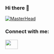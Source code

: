 ### Hi there 👋

[![MasterHead](https://media-exp3.licdn.com/dms/image/C5616AQG_lMd9WFKm7g/profile-displaybackgroundimage-shrink_200_800/0/1616249463335?e=1628726400&v=beta&t=rBH3PbVaD5-SGz499cMAXZAu2F4HcelfFQi-a2wT_NE)](https://github.com/tsironneau)

<h3 align="left">Connect with me:</h3>
<p align="left">
<a href="https://www.linkedin.com/in/tanguy-sironneau/" target="blank"><img align="center" src="https://cdn.jsdelivr.net/npm/simple-icons@3.0.1/icons/linkedin.svg" alt="" height="30" width="40" /></a>
</p>

<!--
**tsironneau/tsironneau** is a ✨ _special_ ✨ repository because its `README.md` (this file) appears on your GitHub profile.

Here are some ideas to get you started:

- 🔭 I’m currently working on ...
- 🌱 I’m currently learning ...
- 👯 I’m looking to collaborate on ...
- 🤔 I’m looking for help with ...
- 💬 Ask me about ...
- 📫 How to reach me: ...
- 😄 Pronouns: ...
- ⚡ Fun fact: ...
-->
